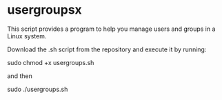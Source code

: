 # usergroupsx
This script provides a program to help you manage users and groups in a Linux system.


Download the .sh script from the repository and execute it by running:

sudo chmod +x usergroups.sh

and then

sudo ./usergroups.sh
